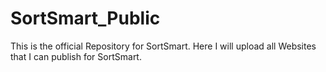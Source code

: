 # SortSmart_Public
This is the official Repository for SortSmart. Here I will upload all Websites that I can publish for SortSmart.
